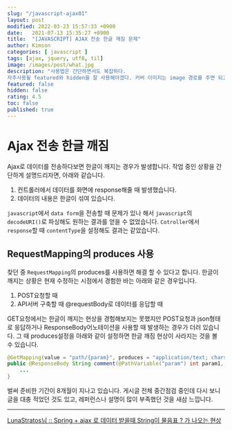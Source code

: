 ```yaml
---
slug: "/javascript-ajax01"
layout: post
modified: 2022-03-23 15:57:33 +0900
date:   2021-07-13 15:35:27 +0900
title:  "[JAVASCRIPT] AJAX 전송 한글 깨짐 문제"
author: Kimson
categories: [ javascript ]
tags: [ajax, jquery, utf8, til]
image: /images/post/what.jpg
description: "사용법은 간단하면서도 복잡하다.
자주사용될 featured와 hidden을 잘 사용해야겠다. 커버 이미지는 image 경로를 주면 되고, hidden이지만 featured에 띄울 수도 있다."
featured: false
hidden: false
rating: 4.5
toc: false
published: true
---
```


# Ajax 전송 한글 깨짐

Ajax로 데이터를 전송하다보면 한글이 깨지는 경우가 발생합니다. 작업 중인 상황을 간단하게 설명드리자면, 아래와 같습니다.

1. 컨트롤러에서 데이터를 화면에 response해줄 때 발생했습니다.
2. 데이터의 내용은 한글이 섞여 있습니다.

`javascript`에서 `data form`을 전송할 때 문제가 있나 해서 `javascript`의 `decodeURI()`로 파싱해도 원하는 결과를 얻을 수 없었습니다. `Cotroller`에서 `response`할 때 `contentType`을 설정해도 결과는 같았습니다.

## RequestMapping의 produces 사용

찾던 중 `RequestMapping`의 produces를 사용하면 해결 할 수 있다고 합니다. 한글이 깨지는 상황은 현재 수정하는 시점에서 경험한 바는 아래와 같은 경우입니다.

1. POST요청할 때
2. API서버 구축할 때 @requestBody로 데이터를 응답할 때

GET요청에서는 한글이 깨지는 현상을 경험해보지는 못했지만 POST요청과 json형태로 응답하거나 ResponseBody어노테이션을 사용할 때 발생하는 경우가 더러 있습니다. 그 때 produces설정을 아래와 같이 설정하면 한글 깨짐 현상이 사라지는 것을 볼 수 있습니다.

```java
@GetMapping(value = "path/{param}", produces = "application/text; charset=utf8")
public @ResponseBody String comment(@PathVariable("param") int param1, HttpServletResponse response){
    ...
}
```

벌써 준비한 기간이 8개월이 지나고 있습니다. 게시글 전체 중간점검 중인데 다시 보니 글을 대충 적었던 것도 있고, 레퍼런스나 설명이 많이 부족했던 것을 새삼 느낍니다.

-----

[LunaStratos님 :: Spring + ajax 로 데이터 받을때 String이 물음표 ? 가 나오는 현상](https://stratosphere.tistory.com/207)